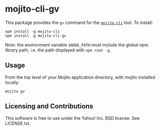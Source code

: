 mojito-cli-gv
==========
<!-- [![Build Status](https://travis-ci.org/yahoo/mojito-cli-gv.png)](https://travis-ci.org/yahoo/mojito-cli-gv) -->

This package provides the `gv` command for the [`mojito-cli`](https://github.com/yahoo/mojito-cli) tool. To install:

    npm install -g mojito-cli
    npm install -g mojito-cli-gv

Note: the environment variable `$NODE_PATH` must include the global npm library path, i.e. the path displayed with `npm root -g`.

## Usage

From the top level of your Mojito application directory, with mojito installed locally:

    mojito gv


Licensing and Contributions
---------------------------
This software is free to use under the Yahoo! Inc. BSD license. See LICENSE.txt.
